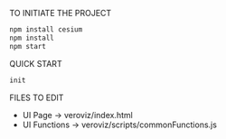 TO INITIATE THE PROJECT
```sh
npm install cesium
npm install
npm start
```

QUICK START
```sh
init
```
FILES TO EDIT
- UI Page -> veroviz/index.html
- UI Functions -> veroviz/scripts/commonFunctions.js

